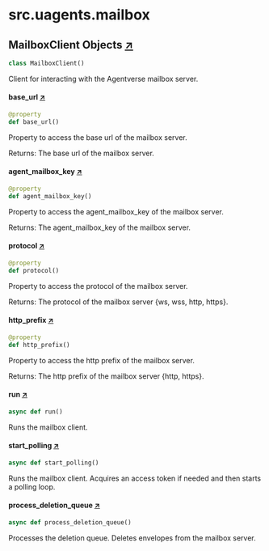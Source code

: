 # src.uagents.mailbox

## MailboxClient Objects [↗](https://github.com/fetchai/uAgents/blob/main/python/src/uagents/mailbox.py#L19)

```python
class MailboxClient()
```

Client for interacting with the Agentverse mailbox server.

#### base_url [↗](https://github.com/fetchai/uAgents/blob/main/python/src/uagents/mailbox.py#L29)

```python
@property
def base_url()
```

Property to access the base url of the mailbox server.

Returns: The base url of the mailbox server.

#### agent_mailbox_key [↗](https://github.com/fetchai/uAgents/blob/main/python/src/uagents/mailbox.py#L39)

```python
@property
def agent_mailbox_key()
```

Property to access the agent_mailbox_key of the mailbox server.

Returns: The agent_mailbox_key of the mailbox server.

#### protocol [↗](https://github.com/fetchai/uAgents/blob/main/python/src/uagents/mailbox.py#L48)

```python
@property
def protocol()
```

Property to access the protocol of the mailbox server.

Returns: The protocol of the mailbox server {ws, wss, http, https}.

#### http_prefix [↗](https://github.com/fetchai/uAgents/blob/main/python/src/uagents/mailbox.py#L57)

```python
@property
def http_prefix()
```

Property to access the http prefix of the mailbox server.

Returns: The http prefix of the mailbox server {http, https}.

#### run [↗](https://github.com/fetchai/uAgents/blob/main/python/src/uagents/mailbox.py#L66)

```python
async def run()
```

Runs the mailbox client.

#### start_polling [↗](https://github.com/fetchai/uAgents/blob/main/python/src/uagents/mailbox.py#L74)

```python
async def start_polling()
```

Runs the mailbox client. Acquires an access token if needed and then starts a polling loop.

#### process_deletion_queue [↗](https://github.com/fetchai/uAgents/blob/main/python/src/uagents/mailbox.py#L126)

```python
async def process_deletion_queue()
```

Processes the deletion queue. Deletes envelopes from the mailbox server.
